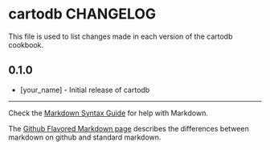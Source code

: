 cartodb CHANGELOG
=================

This file is used to list changes made in each version of the cartodb cookbook.

0.1.0
-----
- [your_name] - Initial release of cartodb

- - -
Check the [Markdown Syntax Guide](http://daringfireball.net/projects/markdown/syntax) for help with Markdown.

The [Github Flavored Markdown page](http://github.github.com/github-flavored-markdown/) describes the differences between markdown on github and standard markdown.
